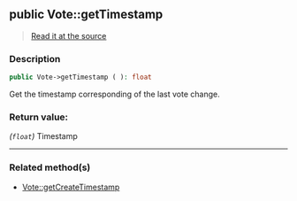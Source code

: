 ## public Vote::getTimestamp

> [Read it at the source](https://github.com/julien-boudry/Condorcet/blob/master/src/Vote.php#L239)

### Description    

```php
public Vote->getTimestamp ( ): float
```

Get the timestamp corresponding of the last vote change.
    

### Return value:   

*(`float`)* Timestamp


---------------------------------------

### Related method(s)      

* [Vote::getCreateTimestamp](/Docs/ApiReferences/Vote%20Class/public%20Vote--getCreateTimestamp.md)    
